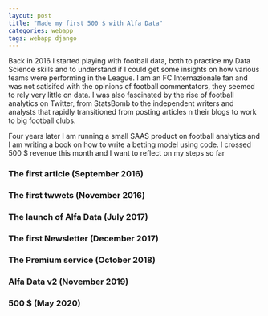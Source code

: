 ```yaml
---
layout: post
title: "Made my first 500 $ with Alfa Data"
categories: webapp
tags: webapp django
---
```


Back in 2016 I started playing with football data, both to practice my Data Science skills and to understand if I could get some insights on how various teams were performing in the League. I am an FC Internazionale fan and was not satisifed with the opinions of football commentators, they seemed to rely very little on data. I was also fascinated by the rise of football analytics on Twitter, from StatsBomb to the independent writers and analysts that rapidly transitioned from posting articles n their blogs to work to big football clubs.

Four years later I am running a small SAAS product on football analytics and I am writing a book on how to write a betting model using code. I crossed 500 \$ revenue this month and I want to reflect on my steps so far

### The first article (September 2016)

### The first twwets (November 2016)

### The launch of Alfa Data (July 2017)

### The first Newsletter (December 2017)

### The Premium service (October 2018)

### Alfa Data v2 (November 2019)

### 500 \$ (May 2020)

[alfadata]: https://www.alfadata.xyz
